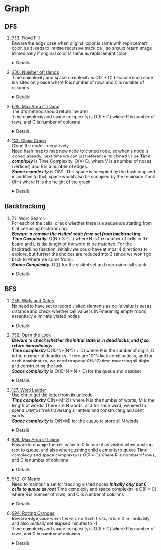 # Graph
## DFS
1.  [733. Flood Fill](https://leetcode.com/problems/flood-fill)  
    Beware the edge case when original color is same with replacement color, as it leads to infinite recursive stack call, so should return image immediately if original color is same as replacement color
    <details>

      ```python
      def floodFill(self, image: List[List[int]], sr: int, sc: int, color: int) -> List[List[int]]:
          origColor = image[sr][sc]
          if origColor == color:
              return image
  
          def dfs(image, row, col, origColor, newColor):
              if row >= len(image) or row < 0 or col >= len(image[0]) or col < 0 or image[row][col] != origColor:
                  return
  
              image[row][col] = newColor
              offsets = [(-1, 0), (0, 1), (1, 0), (0, -1)]
              for offset in offsets:
                  dfs(image,row + offset[0], col + offset[1], origColor, newColor)
                   
          dfs(image, sr, sc, image[sr][sc], color)
          return image   
      ```
    </details>
1.  [200. Number of Islands](https://leetcode.com/problems/number-of-islands)  
    Time complexity and space complexity is O(R * C) because each node is visited only once where R is number of rows and C is number of columns
    <details>

      ```python
        def numIslands(self, grid: List[List[str]]) -> int:
            def dfs(row, col):
                nonlocal grid
                if row < 0 or row >= len(grid) or col < 0 or col >= len(grid[0]) or grid[row][col] != "1":
                    return
    
                grid[row][col] = "0" # mark as visited
                for offset in [(-1, 0), (0, 1), (1, 0), (0, -1)]:
                    rowOffset, colOffset = offset
                    dfs(row + rowOffset, col + colOffset)
    
            count = 0
            for r in range(len(grid)):
                for c in range(len(grid[0])):
                    if grid[r][c] == "1":
                        count += 1
                        dfs(r, c)
    
            return count  
      ```
    </details>  
1.  [695. Max Area of Island](https://leetcode.com/problems/max-area-of-island)    
    The dfs method should return the area  
    Time complexiy and space complexity is O(R * C) where R is number of rows, and C is number of columns
    <details>

      ```python
        def getArea(self, grid, row, col):
            if row < 0 or row >= len(grid) or col < 0 or col >= len(grid[0]) or grid[row][col] != 1:
                return 0
    
            area = 1
            grid[row][col] = 0
            directions = [(-1, 0), (0, 1), (1, 0), (0, -1)]
            for rowOffset, colOffset in directions:
                area += self.getArea(grid, row + rowOffset, col + colOffset)
            return area
    
        def maxAreaOfIsland(self, grid: List[List[int]]) -> int:
            result = 0
            for r in range(len(grid)):
                for c in range(len(grid[0])):
                    if grid[r][c] == 1:
                        result = max(result, self.getArea(grid, r, c))
    
            return result 
      ```
    </details>
1.  [133. Clone Graph](https://leetcode.com/problems/clone-graph)    
    Clone the nodes recruisively  
    Need hash map to map new node to cloned node, so when a node is cloned already, next time we can just reference its cloned value
    ***Time complexiy*** is Time Complexity: O(V+E), where V is a number of nodes (vertices) and E is a number of edges.    
    ***Space complexity*** is O(V). This space is occupied by the  hash map and in addition to that, space would also be occupied by the recursion stack O(H) where H is the height of the graph.
    <details>

      ```python
        def cloneGraph(self, node: 'Node') -> 'Node':
            oldToNewMap = {}
            def clone(node):
                if not node:
                    return None
                    
                if node in oldToNewMap:
                    return oldToNewMap[node]
                
                copy = Node(node.val)
                oldToNewMap[node] = copy
                for nei in node.neighbors:
                    copy.neighbors.append(clone(nei))
                
                return copy
            return clone(node)
      ```
    </details>
## Backtracking
1. [79. Word Search](https://leetcode.com/problems/word-search)  
    For each of the cells, check whether there is a sequence starting from that cell using backtracking.   
    ***Beware to remove the visited node from set from backtracking***  
    ***Time Complexity***: O(N * 3 ^ L ) where N is the number of cells in the board and L is the length of the word to be matched. For the backtracking function, initially we could have at most 4 directions to explore, but further the choices are reduced into 3 (since we won't go back to where we come from).  
    ***Space Complexity***: O(L) for the visited set and recruision call stack
    <details>

      ```python
        def exist(self, board: List[List[str]], word: str) -> bool:
            visited = set()
    
            def backtrack(row, col, letterIndex):
                if letterIndex == len(word):
                    return True
                
                if row < 0 or row >= len(board) or col < 0 or col >= len(board[0]) or (row, col) in visited or board[row][col] != word[letterIndex]:
                    return False
    
                visited.add((row, col))
                for rowOffset, colOffset in [(-1, 0), (0, 1), (1, 0), (0, -1)]:
                    if backtrack(row + rowOffset, col + colOffset, letterIndex + 1):
                        return True
                visited.remove((row, col))
                return False
            
            for r in range(len(board)):
                for c in range(len(board[0])):
                    if backtrack(r, c, 0):
                        return True
    
            return False 
      ```
    </details>
## BFS
1. [286. Walls and Gates](https://leetcode.com/problems/walls-and-gates)  
    No need to have set to record visited elements as cell's value is set as distance and check whether cell value is INF(meaning empty room) essentially eliminate visited nodes
    <details>

      ```python
          def wallsAndGates(self, rooms: List[List[int]]) -> None:
              INF = 2 ** 31 - 1
              queue = deque()
      
              for r in range(len(rooms)):
                  for c in range(len(rooms[0])):
                      if rooms[r][c] == 0:
                          queue.append((r, c))
      
      
              while queue:
                  row, col = queue.popleft()
      
                  for rowOffset, colOffset in [(-1, 0), (0, 1), (1, 0), (0, -1)]:
                      nextRow = row + rowOffset
                      nextCol = col + colOffset
                      if nextRow < 0 or nextRow >= len(rooms) or nextCol < 0 or nextCol >= len(rooms[0]) or rooms[nextRow][nextCol] != INF:
                          continue
                      rooms[nextRow][nextCol] = rooms[row][col] + 1
                      queue.append((nextRow, nextCol))     
      ```
    </details>

1. [752. Open the Lock](https://leetcode.com/problems/open-the-lock)  
    ***Beware to check whether the initial state is in dead locks, and if so, return immediately.***  
    ***Time complexity*** O(10^N*(N^2) + D) where N is the number of digits, D is the nubmer of deadlocks. There are 10^N lock combinations, and for each combination, we need to spend O(N^2) time traversing all digits and constructing the lock.  
    ***Space complexity*** is O(10^N * N + D) for the queue and deadset 
    <details>

      ```python
        def getNeighbours(self, s):
            result = []
            for i in range(len(s)):
                digit = int(s[i])
                for move in [-1, 1]:
                    nextDigit = (digit + move) % 10
                    result.append(s[:i] + str(nextDigit) + s[i + 1:])
            return result  
    
        def openLock(self, deadends: List[str], target: str) -> int:
            deadSet = set(deadends)     
            initialState = "0000"
            if initialState in deadSet:
                return -1
                
            visited = set([initialState])
            queue = deque([initialState])
            turns = 0
            while queue:
                levelSize = len(queue)
                for _ in range(levelSize):
                    node = queue.popleft()
                    if node == target:
                        return turns
                    
                    for neighbour in self.getNeighbours(node):
                        if neighbour in visited or neighbour in deadSet:
                            continue
    
                        visited.add(neighbour)
                        queue.append(neighbour)
                turns += 1
    
            return -1
      
      ```
    </details>
1. [127. Word Ladder](https://leetcode.com/problems/word-ladder)  
    Use chr to get the letter from its unicode  
    ***Time complexity*** O(N*(M^2)) where N is the number of words, M is the length of words. There are N words, and for each word, we need to spend O(M^2) time traversing all letters and constructing adjacent words.  
    ***Space complexity*** is O(N*M) for the queue to store all N words
    <details>

      ```python
        def getNextWords(self, word, wordSet):
            letterSize = 26
            result = []
            for i in range(len(word)):
                for j in range(letterSize):
                    letter = chr(j + ord("a"))
                    if letter != word[i]:
                        nextWord = word[:i] + letter + word[i + 1:]
                        if nextWord in wordSet:
                            result.append(nextWord)
            return result
    
        def ladderLength(self, beginWord: str, endWord: str, wordList: List[str]) -> int:
            wordSet = set(wordList)
            queue = deque([beginWord])
            visited = set([beginWord])
            count = 0
            while queue:
                levelSize = len(queue)
                count += 1
                for _ in range(levelSize):
                    currWord = queue.popleft()
                    if currWord == endWord:
                        return count
    
                    for nextWord in self.getNextWords(currWord, wordSet):
                        if nextWord in visited:
                            continue
    
                        visited.add(nextWord)
                        queue.append(nextWord)
    
            return 0
      
      ```
    </details>
1.  [695. Max Area of Island](https://leetcode.com/problems/max-area-of-island)    
    Beware to change the cell value to 0 to mart it as visited when pushing root to queue, and also when pushing child elements to queue
    Time complexiy and space complexity is O(R * C) where R is number of rows, and C is number of columns
    <details>

      ```python
    def getArea(self, grid, row, col):
        queue = deque([(row, col)])
        area = 0
        grid[row][col] = 0
        directions = [(-1, 0), (0, 1), (1, 0), (0, -1)]
        while queue:
            currRow, currCol = queue.popleft()
            area += 1
            
            for rowOffset, colOffset in directions:
                nextRow = currRow + rowOffset
                nextCol = currCol + colOffset
                if nextRow < 0 or nextRow >= len(grid) or nextCol < 0 or nextCol >= len(grid[0]) or grid[nextRow][nextCol] == 0:
                    continue
                grid[nextRow][nextCol] = 0
                queue.append((nextRow, nextCol))
        return area

    def maxAreaOfIsland(self, grid: List[List[int]]) -> int:
        result = 0
        for r in range(len(grid)):
            for c in range(len(grid[0])):
                if grid[r][c] == 1:
                    result = max(result, self.getArea(grid, r, c))

        return result
      ```
    </details>
1.  [542. 01 Matrix](https://leetcode.com/problems/01-matrix/)      
    Need to maintain a set for tracking visited nodes
    ***Initially only put 0 cells to queue as root***
    Time complexiy and space complexity is O(R * C) where R is number of rows, and C is number of columns
    <details>

      ```python
        def getArea(self, grid, row, col):
        def updateMatrix(self, mat: List[List[int]]) -> List[List[int]]:
            visited = set()
            queue = deque()
            for r in range(len(mat)):
                for c in range(len(mat[0])):
                    if mat[r][c] == 0:
                        queue.append((r, c))
                        visited.add((r, c))
    
            directions = [(-1, 0), (0, 1), (1, 0), (0, -1)]
            while queue:
                currRow, currCol = queue.popleft()
                for rowOffset, colOffset in directions:
                    nextRow = currRow + rowOffset
                    nextCol = currCol + colOffset
                    if nextRow < 0 or nextRow >= len(mat) or nextCol < 0 or nextCol >= len(mat[0]) or (nextRow, nextCol) in visited:
                        continue
                    
                    visited.add((nextRow, nextCol))
                    mat[nextRow][nextCol] = mat[currRow][currCol] + 1
                    queue.append((nextRow, nextCol))
            return mat
      ```
    </details>

1.  [994. Rotting Oranges](https://leetcode.com/problems/rotting-oranges)      
    Beware edge case when there is no fresh fruits, return 0 immediately, and also iniatially set elapsed minutes to -1  
    Time complexiy and space complexity is O(R * C) where R is number of rows, and C is number of columns  
    <details>

      ```python
        def orangesRotting(self, grid: List[List[int]]) -> int:
            queue = deque()
            fresh = 0
            for r in range(len(grid)):
                for c in range(len(grid[0])):
                    if grid[r][c] == 1:
                        fresh += 1
                    elif grid[r][c] == 2:
                        queue.append((r, c))
            if fresh == 0:
                return 0
    
            minutes = -1
            directions = [(-1, 0), (0, 1), (1, 0), (0, -1)]
            while queue:
                levelSize = len(queue)
                minutes += 1
                for _ in range(levelSize):
                    row, col = queue.popleft()
    
                    for rowOffset, colOffset in directions:
                        nextRow = row + rowOffset
                        nextCol = col + colOffset
    
                        if 0 <= nextRow < len(grid) and 0 <= nextCol < len(grid[0]) and grid[nextRow][nextCol] == 1:
                            grid[nextRow][nextCol] = 2
                            fresh -= 1
                            queue.append((nextRow, nextCol))
                     
            return minutes if fresh == 0 else -1
      ```
    </details>
